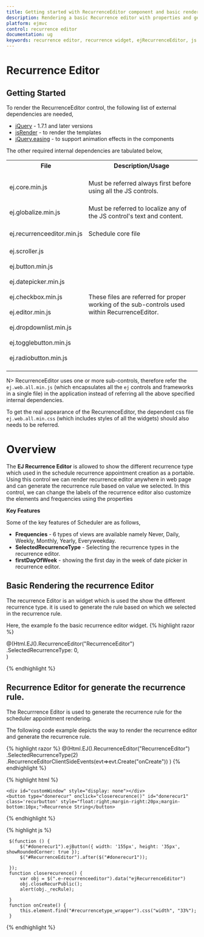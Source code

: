 ```yaml
---
title: Getting started with RecurrenceEditor component and basic render.	 	
description: Rendering a basic Recurrence editor with properties and generate the recurrence rule for Recurrence editor.
platform: ejmvc
control: recurrence editor
documentation: ug
keywords: recurrence editor, recurrence widget, ejRecurrenceEditor, js recurrence editor
---
```

# Recurrence Editor

## Getting Started

To render the RecurrenceEditor control, the following list of external dependencies are needed, 

* [jQuery](http://jquery.com) - 1.7.1 and later versions
* [jsRender](https://github.com/borismoore/jsrender) - to render the templates
* [jQuery.easing](http://gsgd.co.uk/sandbox/jquery/easing) - to support animation effects in the components

The other required internal dependencies are tabulated below,


<table>
<tr>
<th>
File<br/><br/></th><th>
Description/Usage<br/><br/></th></tr>
<tr>
<td>
ej.core.min.js<br/><br/></td><td>
Must be referred always first before using all the JS controls.<br/><br/></td></tr>
<tr>
<td>
ej.globalize.min.js<br/><br/></td><td>
Must be referred to localize any of the JS control's text and content.<br/><br/></td></tr>
<tr>
<td>
ej.recurrenceeditor.min.js<br/><br/></td><td>
Schedule core file<br/><br/></td></tr>
<tr>
<td>
ej.scroller.js<br/><br/>ej.button.min.js<br/><br/>ej.datepicker.min.js<br/><br/>ej.checkbox.min.js<br/><br/>ej.editor.min.js<br/><br/>ej.dropdownlist.min.js<br/><br/>ej.togglebutton.min.js<br/><br/>ej.radiobutton.min.js<br/><br/></td><td>
These files are referred for proper working of the sub-controls used within RecurrenceEditor.<br/><br/></td></tr>
</table>

N> RecurrenceEditor uses one or more sub-controls, therefore refer the `ej.web.all.min.js` (which encapsulates all the `ej` controls and frameworks in a single file) in the application instead of referring all the above specified internal dependencies. 

To get the real appearance of the RecurrenceEditor, the dependent css file `ej.web.all.min.css` (which includes styles of all the widgets) should also needs to be referred.

# Overview

The **EJ Recurrence Editor** is allowed to show the different recurrence type which used in the schedule recurrence appointment creation as a portable. Using this control we can render recurrence editor anywhere in web page and can generate the recurrence rule based on value we selected. In this control, we can change the labels of the recurrence editor also customize the elements and frequencies using the properties
 

**Key Features**

Some of the key features of Scheduler are as follows, 

* **Frequencies** - 6 types of views are available namely Never, Daily, Weekly, Monthly, Yearly, Everyweekday.
* **SelectedRecurrenceType** - Selecting the recurrence types in the recurrence editor. 
* **firstDayOfWeek** - showing the first day in the week of date picker in recurrence editor.

## Basic Rendering the recurrence Editor

The recurrence Editor is an widget which is used the show the different recurrence type. it is used to generate the rule based on which we selected in the recurrence rule. 

Here, the example fo the basic recurrence editor widget.
{% highlight razor %}

  @(Html.EJ().RecurrenceEditor("RecurrenceEditor")
        .SelectedRecurrenceType: 0,  
            )

{% endhighlight %}

## Recurrence Editor for generate the recurrence rule.

The Recurrrence Editor is used to generate the recurrence rule for the scheduler appointment rendering.

The following code example depicts the way to render the recurrence editor and generate the recurrence rule.

{% highlight razor %}
        @(Html.EJ().RecurrenceEditor("RecurrenceEditor")
        .SelectedRecurrenceType(2)
        .RecurrenceEditorClientSideEvents(evt=>evt.Create("onCreate"))
        )
{% endhighlight %}
        
{% highlight html %}

    <div id="customWindow" style="display: none"></div>
    <button type="donerecur" onclick="closerecurence()" id="donerecur1" class='recurbutton' style="float:right;margin-right:20px;margin-bottom:10px;">Recurrence String</button>
    
 {% endhighlight %} 
 
 {% highlight js %}
 
     $(function () {         
         $("#donerecur1").ejButton({ width: '155px', height: '35px', showRoundedCorner: true });
         $("#RecurrenceEditor").after($("#donerecur1"));

     });
     function closerecurence() {
         var obj = $(".e-recurrenceeditor").data("ejRecurrenceEditor")
         obj.closeRecurPublic();
         alert(obj._recRule);

     }
     function onCreate() {
         this.element.find("#recurrencetype_wrapper").css("width", "33%");
     }
    
 {% endhighlight %} 


